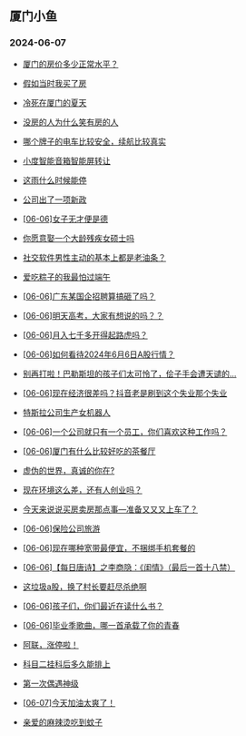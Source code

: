 ## 厦门小鱼 
### 2024-06-07

+ [厦门的房价多少正常水平？](http://bbs.xmfish.com/read-htm-tid-18201005.html)

+ [假如当时我买了房](http://bbs.xmfish.com/read-htm-tid-18200989.html)

+ [冷死在厦门的夏天](http://bbs.xmfish.com/read-htm-tid-18201074.html)

+ [没房的人为什么笑有房的人](http://bbs.xmfish.com/read-htm-tid-18201014.html)

+ [哪个牌子的电车比较安全，续航比较真实](http://bbs.xmfish.com/read-htm-tid-18201025.html)

+ [小度智能音箱智能屏转让](http://bbs.xmfish.com/read-htm-tid-18201424.html)

+ [这雨什么时候能停](http://bbs.xmfish.com/read-htm-tid-18200984.html)

+ [公司出了一项新政](http://bbs.xmfish.com/read-htm-tid-18201003.html)

+ [[06-06]女子无才便是德](http://bbs.xmfish.com/read-htm-tid-18201049.html)

+ [你愿意娶一个大龄残疾女硕士吗](http://bbs.xmfish.com/read-htm-tid-18201155.html)

+ [社交软件男性主动的基本上都是老油条？](http://bbs.xmfish.com/read-htm-tid-18201064.html)

+ [爱吃粽子的我最怕过端午](http://bbs.xmfish.com/read-htm-tid-18201104.html)

+ [[06-06]广东某国企招聘算搞砸了吗？](http://bbs.xmfish.com/read-htm-tid-18201127.html)

+ [[06-06]明天高考，大家有想说的吗？？](http://bbs.xmfish.com/read-htm-tid-18201217.html)

+ [[06-06]月入七千多开得起路虎吗？](http://bbs.xmfish.com/read-htm-tid-18201187.html)

+ [[06-06]如何看待2024年6月6日A股行情？](http://bbs.xmfish.com/read-htm-tid-18201226.html)

+ [别再打啦！巴勒斯坦的孩子们太可怜了，侩子手会遭天谴的…](http://bbs.xmfish.com/read-htm-tid-18201278.html)

+ [[06-06]现在经济很差吗？抖音老是刷到这个失业那个失业](http://bbs.xmfish.com/read-htm-tid-18201340.html)

+ [特斯拉公司生产女机器人](http://bbs.xmfish.com/read-htm-tid-18201150.html)

+ [[06-06]一个公司就只有一个员工，你们喜欢这种工作吗？](http://bbs.xmfish.com/read-htm-tid-18201271.html)

+ [[06-06]厦门有什么比较好吃的茶餐厅](http://bbs.xmfish.com/read-htm-tid-18201205.html)

+ [虚伪的世界，真诚的你在?](http://bbs.xmfish.com/read-htm-tid-18201108.html)

+ [现在环境这么差，还有人创业吗？](http://bbs.xmfish.com/read-htm-tid-18201296.html)

+ [今天来说说买房卖房那点事—准备又又又上车了？](http://bbs.xmfish.com/read-htm-tid-18201320.html)

+ [[06-06]保险公司旅游](http://bbs.xmfish.com/read-htm-tid-18201235.html)

+ [[06-06]现在哪种宽带最便宜，不捆绑手机套餐的](http://bbs.xmfish.com/read-htm-tid-18201455.html)

+ [[06-06]【每日唐诗】之李商隐：《闺情》（最后一首十八禁）](http://bbs.xmfish.com/read-htm-tid-18201353.html)

+ [这垃圾a股，换了村长要赶尽杀绝啊](http://bbs.xmfish.com/read-htm-tid-18201379.html)

+ [[06-06]孩子们，你们最近在读什么书？](http://bbs.xmfish.com/read-htm-tid-18201426.html)

+ [[06-06]毕业季歌曲，哪一首承载了你的青春](http://bbs.xmfish.com/read-htm-tid-18201423.html)

+ [阿联，涨停啦！](http://bbs.xmfish.com/read-htm-tid-18201407.html)

+ [科目二挂科后多久能排上](http://bbs.xmfish.com/read-htm-tid-18201427.html)

+ [第一次偶遇神级](http://bbs.xmfish.com/read-htm-tid-18201452.html)

+ [[06-07]今天加油太爽了！](http://bbs.xmfish.com/read-htm-tid-18201552.html)

+ [亲爱的麻辣烫吃到蚊子](http://bbs.xmfish.com/read-htm-tid-18201485.html)

